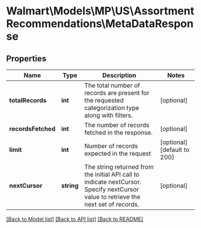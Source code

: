 # Walmart\Models\MP\US\AssortmentRecommendations\MetaDataResponse

## Properties

Name | Type | Description | Notes
------------ | ------------- | ------------- | -------------
**totalRecords** | **int** | The total number of records are present for the requested categorization type along with filters. | [optional]
**recordsFetched** | **int** | The number of records fetched in the response. | [optional]
**limit** | **int** | Number of records expected in the request | [optional] [default to 200]
**nextCursor** | **string** | The string returned from the initial API call to indicate nextCursor. Specify nextCursor value to retrieve the next set of records. | [optional]


[[Back to Model list]](./) [[Back to API list]](../../../../../README.md#supported-apis) [[Back to README]](../../../../../README.md)
